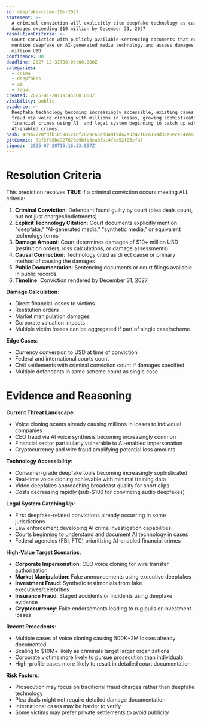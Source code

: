 ```yaml
---
id: deepfake-crime-10m-2027
statement: >-
  A criminal conviction will explicitly cite deepfake technology as causing
  damages exceeding $10 million by December 31, 2027
resolutionCriteria: >-
  Court conviction with publicly available sentencing documents that explicitly
  mention deepfake or AI-generated media technology and assess damages of $10+
  million USD
confidence: 80
deadline: 2027-12-31T00:00:00.000Z
categories:
  - crime
  - deepfakes
  - ai
  - legal
created: 2025-01-20T19:45:00.000Z
visibility: public
evidence: >-
  Deepfake technology becoming increasingly accessible, existing cases of CEO
  fraud via voice cloning with millions in losses, growing sophistication of
  financial crimes using AI, and legal system beginning to catch up with
  AI-enabled crimes.
hash: 4c9b7778fdfb105981c40f2029c65ad8a9f9d42a3242f6c419ad31e8ece54ea9
gitCommit: 8ef2f98be927670a9bfb8ea03ac4f8d52f05cfa7
signed: '2025-07-20T15:16:33.857Z'
---
```


# Resolution Criteria

This prediction resolves **TRUE** if a criminal conviction occurs meeting ALL criteria:

1. **Criminal Conviction**: Defendant found guilty by court (plea deals count, but not just charges/indictments)
2. **Explicit Technology Citation**: Court documents explicitly mention "deepfake," "AI-generated media," "synthetic media," or equivalent technology terms
3. **Damage Amount**: Court determines damages of $10+ million USD (restitution orders, loss calculations, or damage assessments)
4. **Causal Connection**: Technology cited as direct cause or primary method of causing the damages
5. **Public Documentation**: Sentencing documents or court filings available in public records
6. **Timeline**: Conviction rendered by December 31, 2027

**Damage Calculation**:

- Direct financial losses to victims
- Restitution orders
- Market manipulation damages
- Corporate valuation impacts
- Multiple victim losses can be aggregated if part of single case/scheme

**Edge Cases**:

- Currency conversion to USD at time of conviction
- Federal and international courts count
- Civil settlements with criminal conviction count if damages specified
- Multiple defendants in same scheme count as single case

# Evidence and Reasoning

**Current Threat Landscape**:

- Voice cloning scams already causing millions in losses to individual companies
- CEO fraud via AI voice synthesis becoming increasingly common
- Financial sector particularly vulnerable to AI-enabled impersonation
- Cryptocurrency and wire fraud amplifying potential loss amounts

**Technology Accessibility**:

- Consumer-grade deepfake tools becoming increasingly sophisticated
- Real-time voice cloning achievable with minimal training data
- Video deepfakes approaching broadcast quality for short clips
- Costs decreasing rapidly (sub-$100 for convincing audio deepfakes)

**Legal System Catching Up**:

- First deepfake-related convictions already occurring in some jurisdictions
- Law enforcement developing AI crime investigation capabilities
- Courts beginning to understand and document AI technology in cases
- Federal agencies (FBI, FTC) prioritizing AI-enabled financial crimes

**High-Value Target Scenarios**:

- **Corporate Impersonation**: CEO voice cloning for wire transfer authorization
- **Market Manipulation**: Fake announcements using executive deepfakes
- **Investment Fraud**: Synthetic testimonials from fake executives/celebrities
- **Insurance Fraud**: Staged accidents or incidents using deepfake evidence
- **Cryptocurrency**: Fake endorsements leading to rug pulls or investment losses

**Recent Precedents**:

- Multiple cases of voice cloning causing $500K-$2M losses already documented
- Scaling to $10M+ likely as criminals target larger organizations
- Corporate victims more likely to pursue prosecution than individuals
- High-profile cases more likely to result in detailed court documentation

**Risk Factors**:

- Prosecution may focus on traditional fraud charges rather than deepfake technology
- Plea deals might not require detailed damage documentation
- International cases may be harder to verify
- Some victims may prefer private settlements to avoid publicity

